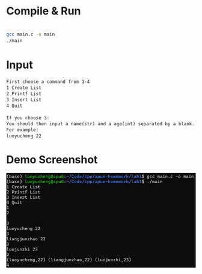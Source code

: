 # Compile & Run
```bash

gcc main.c -o main
./main

```

# Input 
```
First choose a command from 1-4
1 Create List
2 Printf List
3 Insert List
4 Quit

If you choose 3:
You should then input a name(str) and a age(int) separated by a blank.
For example:
luoyucheng 22
```

# Demo Screenshot
![avatar](./imgs/1.png)
